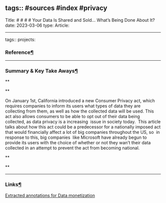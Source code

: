 tags:: #sources #index #privacy
---

Title: # # # # Your Data Is Shared and Sold… What’s Being Done About It?date: 2023-03-06 type: Article:

---

tags:: projects:[](https://natmeng.github.io/memx2/sources/Data_Selling/)

### Reference[¶](https://natmeng.github.io/memx2/sources/Data_Selling/#reference "Permanent link")



---

### Summary & Key Take Aways[¶](https://natmeng.github.io/memx2/sources/Data_Selling/#summary-key-take-aways "Permanent link")
**

**

On January 1st, California introduced a new Consumer Privacy act, which requires companies to inform its users what types of data they are collecting from them, as well as how the collected data will be used. This act also allows consumers to be able to opt out of their data being collected, as data privacy is a increasing  issue in society today.  This article talks about how this act could be a predecessor for a nationally imposed act that would financially affect a lot of big companies throughout the US, so  in response to this, big companies  like Microsoft have already begun to provide its users with the choice of whether or not they wan’t their data collected in an attempt to prevent the act from becoming national.

**

  
**


---

### Links[¶](https://natmeng.github.io/memx2/sources/Data_Selling/#links "Permanent link")

[Extracted annotations for Data monetization](https://natmeng.github.io/memx2/annotations/Data_Selling/) 





